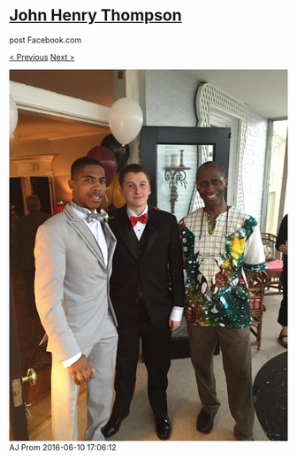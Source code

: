 # [John Henry Thompson](../README.md)
post Facebook.com

[< Previous](2016-06-10-30.md) [Next >](2016-06-10-32.md)

[![](../media/2016-06-10/AJ-Prom-29.jpg)](../README.md)
AJ Prom
2016-06-10 17:06:12